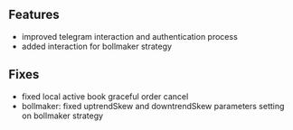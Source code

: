 ## Features

- improved telegram interaction and authentication process
- added interaction for bollmaker strategy

## Fixes

- fixed local active book graceful order cancel
- bollmaker: fixed uptrendSkew and downtrendSkew parameters setting on bollmaker strategy
